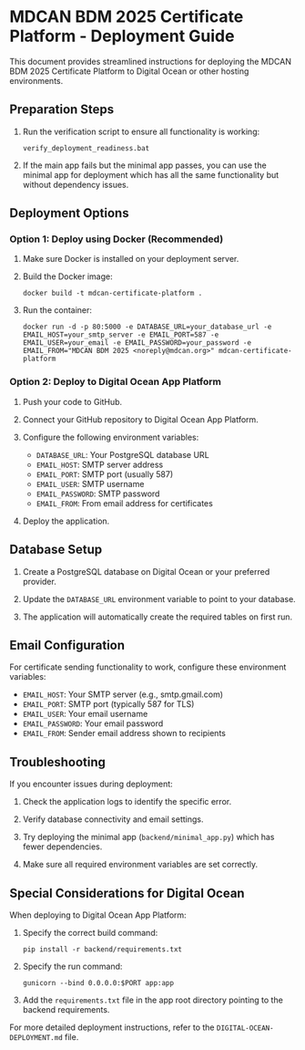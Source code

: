 # MDCAN BDM 2025 Certificate Platform - Deployment Guide

This document provides streamlined instructions for deploying the MDCAN BDM 2025 Certificate Platform to Digital Ocean or other hosting environments.

## Preparation Steps

1. Run the verification script to ensure all functionality is working:
   ```
   verify_deployment_readiness.bat
   ```

2. If the main app fails but the minimal app passes, you can use the minimal app for deployment which has all the same functionality but without dependency issues.

## Deployment Options

### Option 1: Deploy using Docker (Recommended)

1. Make sure Docker is installed on your deployment server.

2. Build the Docker image:
   ```
   docker build -t mdcan-certificate-platform .
   ```

3. Run the container:
   ```
   docker run -d -p 80:5000 -e DATABASE_URL=your_database_url -e EMAIL_HOST=your_smtp_server -e EMAIL_PORT=587 -e EMAIL_USER=your_email -e EMAIL_PASSWORD=your_password -e EMAIL_FROM="MDCAN BDM 2025 <noreply@mdcan.org>" mdcan-certificate-platform
   ```

### Option 2: Deploy to Digital Ocean App Platform

1. Push your code to GitHub.

2. Connect your GitHub repository to Digital Ocean App Platform.

3. Configure the following environment variables:
   - `DATABASE_URL`: Your PostgreSQL database URL
   - `EMAIL_HOST`: SMTP server address
   - `EMAIL_PORT`: SMTP port (usually 587)
   - `EMAIL_USER`: SMTP username
   - `EMAIL_PASSWORD`: SMTP password
   - `EMAIL_FROM`: From email address for certificates

4. Deploy the application.

## Database Setup

1. Create a PostgreSQL database on Digital Ocean or your preferred provider.

2. Update the `DATABASE_URL` environment variable to point to your database.

3. The application will automatically create the required tables on first run.

## Email Configuration

For certificate sending functionality to work, configure these environment variables:
- `EMAIL_HOST`: Your SMTP server (e.g., smtp.gmail.com)
- `EMAIL_PORT`: SMTP port (typically 587 for TLS)
- `EMAIL_USER`: Your email username
- `EMAIL_PASSWORD`: Your email password
- `EMAIL_FROM`: Sender email address shown to recipients

## Troubleshooting

If you encounter issues during deployment:

1. Check the application logs to identify the specific error.

2. Verify database connectivity and email settings.

3. Try deploying the minimal app (`backend/minimal_app.py`) which has fewer dependencies.

4. Make sure all required environment variables are set correctly.

## Special Considerations for Digital Ocean

When deploying to Digital Ocean App Platform:

1. Specify the correct build command:
   ```
   pip install -r backend/requirements.txt
   ```

2. Specify the run command:
   ```
   gunicorn --bind 0.0.0.0:$PORT app:app
   ```

3. Add the `requirements.txt` file in the app root directory pointing to the backend requirements.

For more detailed deployment instructions, refer to the `DIGITAL-OCEAN-DEPLOYMENT.md` file.
